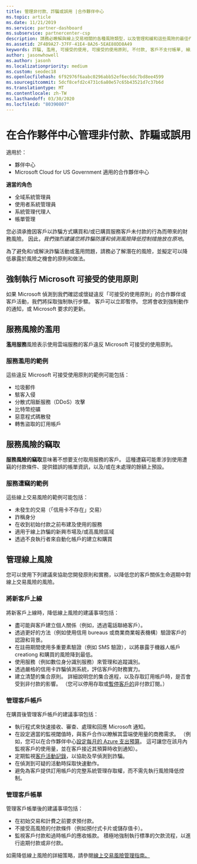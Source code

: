 ```yaml
---
title: 管理非付款、詐騙或誤用 |合作夥伴中心
ms.topic: article
ms.date: 11/21/2019
ms.service: partner-dashboard
ms.subservice: partnercenter-csp
description: 請務必瞭解與線上交易相關的各種風險類型，以及管理和緩和這些風險的最佳作法。
ms.assetid: 2F4B9A27-37FF-41E4-8A26-5EAE88DD8A49
keywords: 詐騙, 濫用, 可接受的使用, 可接受的使用原則, 不付款, 客戶不支付帳單, 線上風險, 竊取服務, 濫用服務, 暫停訂閱,
author: jasonwhowell
ms.author: jasonh
ms.localizationpriority: medium
ms.custom: seodec18
ms.openlocfilehash: 6f92976f6aabc0296abb52ef6ec6dc7bd8ee4599
ms.sourcegitcommit: 5dcf8cefd2c4731c6a80e57c65b43521d7c37b6d
ms.translationtype: MT
ms.contentlocale: zh-TW
ms.lasthandoff: 03/30/2020
ms.locfileid: "80390807"
---
```

# <a name="managing-non-payment-fraud-or-misuse-in-partner-center"></a>在合作夥伴中心管理非付款、詐騙或誤用

適用於：

- 夥伴中心
- Microsoft Cloud for US Government 適用的合作夥伴中心

**適當的角色**
-   全域系統管理員
-   使用者系統管理員
-   系統管理代理人
-   帳單管理

您必須承擔因客戶以詐騙方式購買和/或已購買服務客戶未付款的行為而帶來的財務風險。 因此，*我們強烈建議您將詐騙防護和偵測風險降低控制措施放在原地*。

為了避免和/或解決詐騙活動或濫用問題，請務必了解潛在的風險，並擬定可以降低暴露於風險之機會的原則和做法。

## <a name="enforcement-of-microsoft-acceptable-use-policy"></a>強制執行 Microsoft 可接受的使用原則

如果 Microsoft 偵測到我們確認或懷疑違反「可接受的使用原則」的合作夥伴或客戶活動，我們將採取強制執行步驟。 客戶可以立即暫停。 您將會收到強制動作的通知，或 Microsoft 要求的更新。

## <a name="abuse-of-service-risks"></a>服務風險的濫用

**濫用服務**風險表示使用雲端服務的客戶違反 Microsoft 可接受的使用原則。

### <a name="examples-of-abuse-of-service"></a>服務濫用的範例

這些違反 Microsoft 可接受使用原則的範例可能包括：

- 垃圾郵件
- 駭客入侵
- 分散式阻斷服務（DDoS）攻擊
- 比特幣挖礦
- 惡意程式碼散發
- 轉售盜取的訂用帳戶

## <a name="theft-of-service-risks"></a>服務風險的竊取

**服務風險的竊取**意味著不想要支付取用服務的客戶。 這種遭竊可能牽涉到使用遭竊的付款條件、提供錯誤的帳單資訊，以及/或在未處理的餘額上預設。

### <a name="examples-of-service-theft"></a>服務遭竊的範例

這些線上交易風險的範例可能包括：

- 未發生的交易（「信用卡不存在」交易）
- 詐稱身分
- 在收到初始付款之前布建及使用的服務
- 適用于線上詐騙的新興市場及/或高風險區域
- 透過不良執行者來自動化帳戶的建立和購買

## <a name="managing-online-risk"></a>管理線上風險

您可以使用下列建議來協助您開發原則和實務，以降低您的客戶關係生命週期中對線上交易風險的風險。

### <a name="onboarding-new-customers"></a>將新客戶上線

將新客戶上線時，降低線上風險的建議事項包括：

- 盡可能與客戶建立個人關係（例如，透過電話聯絡客戶）。
- 透過更好的方法（例如使用信用 bureaus 或商業商業報表機構）驗證客戶的認證和背景。
- 在註冊期間使用多重要素驗證（例如 SMS 驗證），以將暴露于機器人帳戶 creationg 和購買的風險降到最低。
- 使用服務（例如數位身分識別服務）來管理和追蹤識別。
- 透過嚴格的信用卡詐騙偵測系統，評估客戶的財務實力。
- 建立清楚的集合原則。 詳細說明您的集合進程，以及存取訂用帳戶時，是否會受到非付款的影響。 （您可以停用存取或[暫停客戶的](suspend-a-subscription.md)非付款訂閱。）

### <a name="managing-customer-accounts"></a>管理客戶帳戶

在購買後管理客戶帳戶的建議事項包括：

- 執行程式來快速接收、審查、處理和回應 Microsoft 通知。
- 在設定適當的監視閾值時，與客戶合作以瞭解其雲端使用量的商務需求。 （例如，您可以在合作夥伴中心[設定每月的 Azure 支出預算](set-an-azure-spending-budget-for-your-customers.md)。 這可讓您在該月內監視客戶的使用量，並在客戶接近其預算時收到通知）。
- 定期監視[客戶活動記錄](activity-logs.md)，以協助及早偵測到詐騙。
- 在偵測到可疑的活動時採取快速動作。
- 避免為客戶提供訂用帳戶的完整系統管理存取權，而不需先執行風險降低控制。

### <a name="managing-customer-billing"></a>管理客戶帳單

管理客戶帳單後的建議事項包括：

- 在初始交易和計費之前要求預付款。
- 不接受高風險的付款條件（例如預付式卡片或儲存值卡）。
- 監視客戶付款和過時帳戶的應收帳款。 積極地強制執行標準的欠款流程，以進行逾期付款或非付款。

如需降低線上風險的詳細策略，請參閱[線上交易風險管理指南。](https://assets.windowsphone.com/7d885238-e13b-4f10-a682-3d5adacd2859/CSP-PartnerRiskGuide-APSFinal_InvariantCulture_Default.zip)
